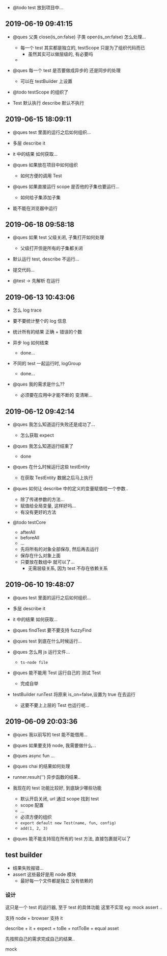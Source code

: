 - @todo test 放到项目中...

## 2019-06-19 09:41:15

- @ques 父类 close(is_on:false) 子类 open(is_on:false) 怎么处理...

  - 每一个 test 其实都是独立的, testScope 只是为了组织代码而已
    - 虽然其实可以做层级的, 有必要吗
  -

- @ques 每一个 test 是否要做成异步的 还是同步的处理

  - 可以在 testBuilder 上设置

- @todo testScope 的组织了

- Test 默认执行 describe 默认不执行

## 2019-06-15 18:09:11

- @ques test 里面的运行之后如何组织...
- 多层 describe it
- it 中的结果 如何获取...
- @ques 如果放在项目中如何组织

  - 如何方便的调用 Test

- @ques 如果直接运行 scope 是否他的子集也要运行...

  - 如何给子集添加子集

- 能不能在浏览器中运行

## 2019-06-18 09:58:18

- @ques 如果 test 父级关闭, 子集打开如何处理

  - 父级打开但是所有的子集都关闭

- 默认运行 test, describe 不运行...

- 提交代码...

- @test -> 先解析 在运行

## 2019-06-13 10:43:06

- 怎么 log trace
- 要不要统计整个的 log 信息
- 统计所有的结果 正确 + 错误的个数

- 异步 log 如何结束

  - done...

- 不同的 test 一起运行时, logGroup

  - done...

- @ques 我的需求是什么??
  - 必须要在应用中才能不断的 变清晰...

## 2019-06-12 09:42:14

- @ques 我怎么知道运行失败还是成功了...

  - 怎么获取 expect

- @ques 我怎么知道运行结束了

  - done

- @ques 在什么时候运行这些 testEntity

  - 在获取 TestEntity 数据之后马上执行

- @ques 如何让 describe 中的定义的变量赋值给一个参数..

  - 除了传递参数的方法...
  - 赋值给全局变量, 这样好吗...
  - 有没有更好的方法

- @todo testCore

  - afterAll
  - beforeAll
  - ...
  - 先将所有的对象全部保存, 然后再去运行
  - 保存在什么对象上面
  - 只要放在数组中 就可以了...
    - 无需层级关系, 因为 test 不存在依赖关系

## 2019-06-10 19:48:07

- @ques test 里面的运行之后如何组织...
- 多层 describe it
- it 中的结果 如何获取...

- @ques findTest 要不要支持 fuzzyFind

- @ques test 到底在什么时候运行...

- @ques 怎么用 js 运行文件...

  - `ts-node file`

- @ques 能不能用 Test 运行自己的 测试 Test

  - 完成自举

- testBuilder runTest 将原来 is_on=false,设置为 true 在去运行

  - 这要不要上上层的 Test 也运行呢...

## 2019-06-09 20:03:36

- @ques 我以前写的 test 能不能借用...

- @ques 如果要支持 node, 我需要做什么...

- @ques async fun ...

- @ques chai 的结果如何处理

- runner.result('') 异步函数的结果..

- 我现在的 test 功能比较好, 到底缺少哪些功能

  - 默认开启关闭, url 通过 scope 找到 test
  - scope 配置
  - ...
  - 必须方便的组织
  - `export default new Test(name, fun, config)`
  - `add(1, 2, 3)`

- @ques 能不能支持现在所有的 test 方法, 直接包裹就可以了

## test builder

- 结果失败报错...
- assert 这些最好是用 node 模块
  - 最好每一个文件都是独立 没有依赖的

### 设计

这只是一个 test 的运行器, 至于 test 的具体功能 这里不实现 eg: mock assert ..

支持 node + browser
支持 it

describe + it + expect + toBe + notToBe + equal asset

先按照自己的需求完成自己的结果..

mock
